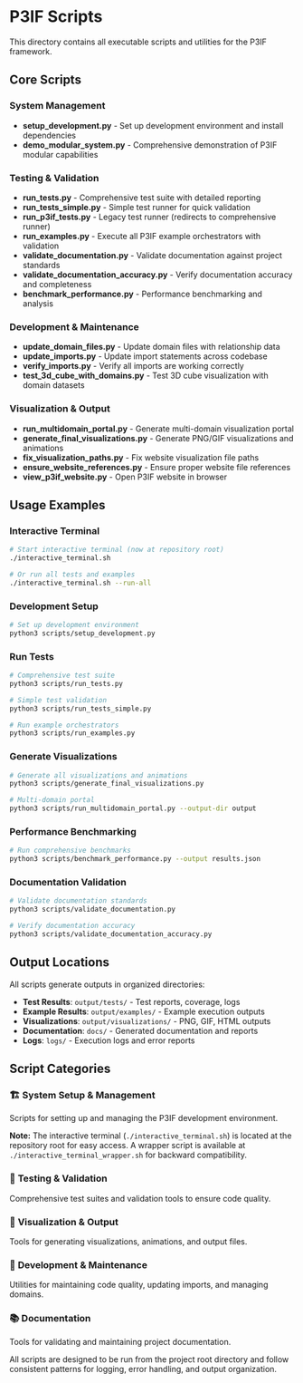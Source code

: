# P3IF Scripts

This directory contains all executable scripts and utilities for the P3IF framework.

## Core Scripts

### System Management
- **setup_development.py** - Set up development environment and install dependencies
- **demo_modular_system.py** - Comprehensive demonstration of P3IF modular capabilities

### Testing & Validation
- **run_tests.py** - Comprehensive test suite with detailed reporting
- **run_tests_simple.py** - Simple test runner for quick validation
- **run_p3if_tests.py** - Legacy test runner (redirects to comprehensive runner)
- **run_examples.py** - Execute all P3IF example orchestrators with validation
- **validate_documentation.py** - Validate documentation against project standards
- **validate_documentation_accuracy.py** - Verify documentation accuracy and completeness
- **benchmark_performance.py** - Performance benchmarking and analysis

### Development & Maintenance
- **update_domain_files.py** - Update domain files with relationship data
- **update_imports.py** - Update import statements across codebase
- **verify_imports.py** - Verify all imports are working correctly
- **test_3d_cube_with_domains.py** - Test 3D cube visualization with domain datasets

### Visualization & Output
- **run_multidomain_portal.py** - Generate multi-domain visualization portal
- **generate_final_visualizations.py** - Generate PNG/GIF visualizations and animations
- **fix_visualization_paths.py** - Fix website visualization file paths
- **ensure_website_references.py** - Ensure proper website file references
- **view_p3if_website.py** - Open P3IF website in browser

## Usage Examples

### Interactive Terminal
```bash
# Start interactive terminal (now at repository root)
./interactive_terminal.sh

# Or run all tests and examples
./interactive_terminal.sh --run-all
```

### Development Setup
```bash
# Set up development environment
python3 scripts/setup_development.py
```

### Run Tests
```bash
# Comprehensive test suite
python3 scripts/run_tests.py

# Simple test validation
python3 scripts/run_tests_simple.py

# Run example orchestrators
python3 scripts/run_examples.py
```

### Generate Visualizations
```bash
# Generate all visualizations and animations
python3 scripts/generate_final_visualizations.py

# Multi-domain portal
python3 scripts/run_multidomain_portal.py --output-dir output
```

### Performance Benchmarking
```bash
# Run comprehensive benchmarks
python3 scripts/benchmark_performance.py --output results.json
```

### Documentation Validation
```bash
# Validate documentation standards
python3 scripts/validate_documentation.py

# Verify documentation accuracy
python3 scripts/validate_documentation_accuracy.py
```

## Output Locations

All scripts generate outputs in organized directories:
- **Test Results**: `output/tests/` - Test reports, coverage, logs
- **Example Results**: `output/examples/` - Example execution outputs
- **Visualizations**: `output/visualizations/` - PNG, GIF, HTML outputs
- **Documentation**: `docs/` - Generated documentation and reports
- **Logs**: `logs/` - Execution logs and error reports

## Script Categories

### 🏗️ **System Setup & Management**
Scripts for setting up and managing the P3IF development environment.

**Note:** The interactive terminal (`./interactive_terminal.sh`) is located at the repository root for easy access. A wrapper script is available at `./interactive_terminal_wrapper.sh` for backward compatibility.

### 🧪 **Testing & Validation**
Comprehensive test suites and validation tools to ensure code quality.

### 🎨 **Visualization & Output**
Tools for generating visualizations, animations, and output files.

### 🔧 **Development & Maintenance**
Utilities for maintaining code quality, updating imports, and managing domains.

### 📚 **Documentation**
Tools for validating and maintaining project documentation.

All scripts are designed to be run from the project root directory and follow consistent patterns for logging, error handling, and output organization. 